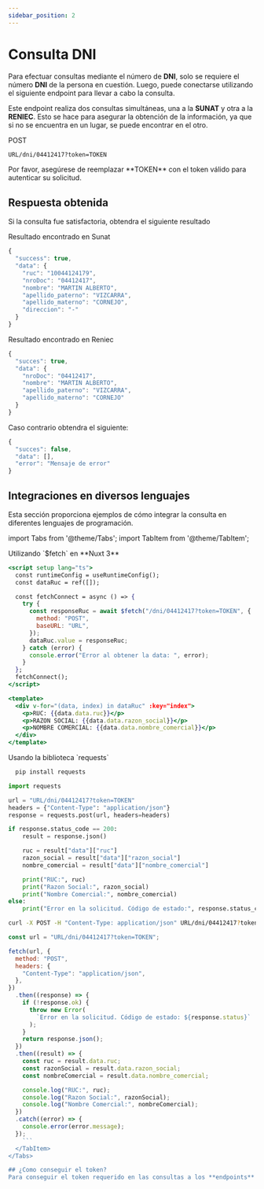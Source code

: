 ```yaml
---
sidebar_position: 2
---
```


# Consulta DNI

Para efectuar consultas mediante el número de **DNI**, solo se requiere el número **DNI** de la persona en cuestión. Luego, puede conectarse utilizando el siguiente endpoint para llevar a cabo la consulta.

Este endpoint realiza dos consultas simultáneas, una a la **SUNAT** y otra a la **RENIEC**. Esto se hace para asegurar la obtención de la información, ya que si no se encuentra en un lugar, se puede encontrar en el otro.

<div class="flex">
<div class="post">POST</div>

<div class="url"> 

```bash
URL/dni/04412417?token=TOKEN
```
</div>
</div>
Por favor, asegúrese de reemplazar **TOKEN** con el token válido para autenticar su solicitud.

## Respuesta obtenida

Si la consulta fue satisfactoria, obtendra el siguiente resultado

Resultado encontrado en Sunat
```js
{
  "success": true,
  "data": {
    "ruc": "10044124179",
    "nroDoc": "04412417",
    "nombre": "MARTIN ALBERTO",
    "apellido_paterno": "VIZCARRA",
    "apellido_materno": "CORNEJO",
    "direccion": "-"
  }
}
```
Resultado encontrado en Reniec

```js
{
  "succes": true,
  "data": {
    "nroDoc": "04412417",
    "nombre": "MARTIN ALBERTO",
    "apellido_paterno": "VIZCARRA",
    "apellido_materno": "CORNEJO"
  }
}
```
Caso contrario obtendra el siguiente:

```js
{
  "succes": false,
  "data": [],
  "error": "Mensaje de error"
}
```

## Integraciones en diversos lenguajes

Esta sección proporciona ejemplos de cómo integrar la consulta en diferentes lenguajes de programación.


import Tabs from '@theme/Tabs';
import TabItem from '@theme/TabItem';

<Tabs>
  <TabItem value="Nuxt 3" label="Nuxt 3" default>
    Utilizando `$fetch` en **Nuxt 3**

```jsx title="app.vue"
<script setup lang="ts">
  const runtimeConfig = useRuntimeConfig();
  const dataRuc = ref([]);

  const fetchConnect = async () => {
    try {
      const responseRuc = await $fetch("/dni/04412417?token=TOKEN", {
        method: "POST",
        baseURL: "URL",
      });
      dataRuc.value = responseRuc;
    } catch (error) {
      console.error("Error al obtener la data: ", error);
    }
  };
  fetchConnect();
</script>

<template>
  <div v-for="(data, index) in dataRuc" :key="index">
    <p>RUC: {{data.data.ruc}}</p>
    <p>RAZON SOCIAL: {{data.data.razon_social}}</p>
    <p>NOMBRE COMERCIAL: {{data.data.nombre_comercial}}</p>
  </div>
</template>
```
  </TabItem>
  <TabItem value="Python" label="Python">
    Usando la biblioteca `requests`

```py title="Instalar la biblioteca"
  pip install requests
```

```py title="index.py"
import requests

url = "URL/dni/04412417?token=TOKEN"
headers = {"Content-Type": "application/json"}
response = requests.post(url, headers=headers)

if response.status_code == 200:
    result = response.json()

    ruc = result["data"]["ruc"]
    razon_social = result["data"]["razon_social"]
    nombre_comercial = result["data"]["nombre_comercial"]

    print("RUC:", ruc)
    print("Razon Social:", razon_social)
    print("Nombre Comercial:", nombre_comercial)
else:
    print("Error en la solicitud. Código de estado:", response.status_code)
```

  </TabItem>
  <TabItem value="Bash" label="Bash">
    
```bash
curl -X POST -H "Content-Type: application/json" URL/dni/04412417?token=TOKEN
```
  </TabItem>
  <TabItem value="JS" label="JS">

```js title="index.js"
const url = "URL/dni/04412417?token=TOKEN";

fetch(url, {
  method: "POST",
  headers: {
    "Content-Type": "application/json",
  },
})
  .then((response) => {
    if (!response.ok) {
      throw new Error(
        `Error en la solicitud. Código de estado: ${response.status}`
      );
    }
    return response.json();
  })
  .then((result) => {
    const ruc = result.data.ruc;
    const razonSocial = result.data.razon_social;
    const nombreComercial = result.data.nombre_comercial;

    console.log("RUC:", ruc);
    console.log("Razon Social:", razonSocial);
    console.log("Nombre Comercial:", nombreComercial);
  })
  .catch((error) => {
    console.error(error.message);
  });
    ```
  </TabItem>
</Tabs>

## ¿Como conseguir el token?
Para conseguir el token requerido en las consultas a los **endpoints** disponibles, debe acceder a la seccion <a href="/docs/token">**Obtener token**</a> para tener una informacion más detallada al respecto.



